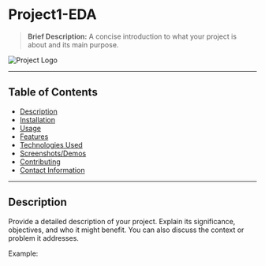 # Project1-EDA
> **Brief Description:** A concise introduction to what your project is about and its main purpose.

![Project Logo](link-to-your-logo-image)

---

## Table of Contents

- [Description](#description)
- [Installation](#installation)
- [Usage](#usage)
- [Features](#features)
- [Technologies Used](#technologies-used)
- [Screenshots/Demos](#screenshotsdemos)
- [Contributing](#contributing)
- [Contact Information](#contact-information)

---

## Description

Provide a detailed description of your project. Explain its significance, objectives, and who it might benefit. You can also discuss the context or problem it addresses.

Example:
